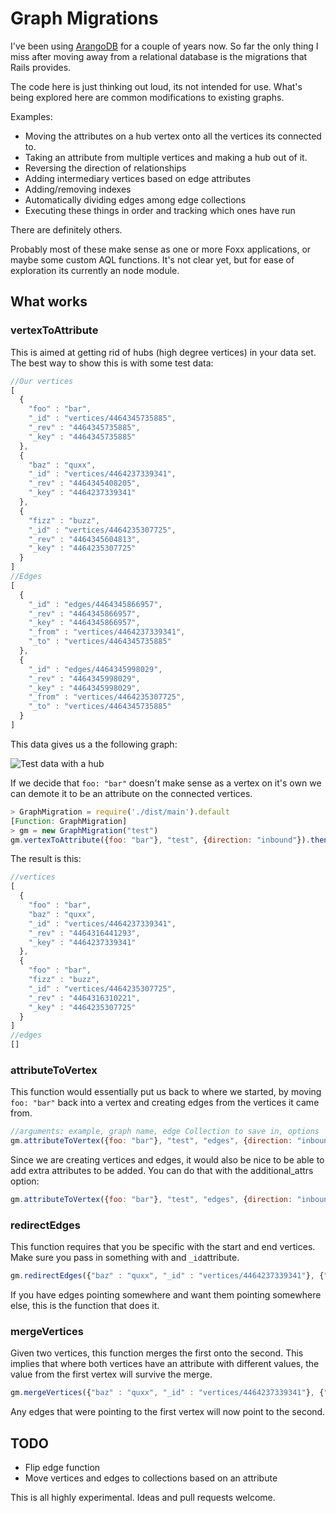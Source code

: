 # Graph Migrations

I've been using [ArangoDB](https://www.arangodb.com) for a couple of
years now. So far the only thing I miss after moving away from a
relational database is the migrations that Rails provides.

The code here is just thinking out loud, its not intended for use.
What's being explored here are common modifications to existing graphs.

Examples:
* Moving the attributes on a hub vertex onto all the vertices its connected to.
* Taking an attribute from multiple vertices and making a hub out of it.
* Reversing the direction of relationships
* Adding intermediary vertices based on edge attributes
* Adding/removing indexes
* Automatically dividing edges among edge collections
* Executing these things in order and tracking which ones have run

There are definitely others.

Probably most of these make sense as one or more Foxx applications, or
maybe some custom AQL functions. It's not clear yet, but for ease of
exploration its currently an node module.

## What works

### vertexToAttribute

This is aimed at getting rid of hubs (high degree vertices) in your data set.
The best way to show this is with some test data:

```javascript
//Our vertices
[
  {
    "foo" : "bar",
    "_id" : "vertices/4464345735885",
    "_rev" : "4464345735885",
    "_key" : "4464345735885"
  },
  {
    "baz" : "quxx",
    "_id" : "vertices/4464237339341",
    "_rev" : "4464345408205",
    "_key" : "4464237339341"
  },
  {
    "fizz" : "buzz",
    "_id" : "vertices/4464235307725",
    "_rev" : "4464345604813",
    "_key" : "4464235307725"
  }
]
//Edges
[
  {
    "_id" : "edges/4464345866957",
    "_rev" : "4464345866957",
    "_key" : "4464345866957",
    "_from" : "vertices/4464237339341",
    "_to" : "vertices/4464345735885"
  },
  {
    "_id" : "edges/4464345998029",
    "_rev" : "4464345998029",
    "_key" : "4464345998029",
    "_from" : "vertices/4464235307725",
    "_to" : "vertices/4464345735885"
  }
]
```
This data gives us a the following graph:

![Test data with a hub](https://mikewilliamson.files.wordpress.com/2016/04/hub_example.png)

If we decide that `foo: "bar"` doesn't make sense as a vertex on it's own we can demote it to be an attribute on the connected vertices.

```javascript
> GraphMigration = require('./dist/main').default
[Function: GraphMigration]
> gm = new GraphMigration("test")
gm.vertexToAttribute({foo: "bar"}, "test", {direction: "inbound"}).then(function(){ console.log("done") })
```

The result is this:

```javascript
//vertices
[
  {
    "foo" : "bar",
    "baz" : "quxx",
    "_id" : "vertices/4464237339341",
    "_rev" : "4464316441293",
    "_key" : "4464237339341"
  },
  {
    "foo" : "bar",
    "fizz" : "buzz",
    "_id" : "vertices/4464235307725",
    "_rev" : "4464316310221",
    "_key" : "4464235307725"
  }
]
//edges
[]
```

### attributeToVertex

This function would essentially put us back to where we started, by moving
`foo: "bar"` back into a vertex and creating edges from the vertices it came
from.

```javascript
//arguments: example, graph name, edge Collection to save in, options
gm.attributeToVertex({foo: "bar"}, "test", "edges", {direction: "inbound"}).then(function(){ console.log("done") })
```

Since we are creating vertices and edges, it would also be nice to
be able to add extra attributes to be added. You can do that with the
additional_attrs option:

```javascript
gm.attributeToVertex({foo: "bar"}, "test", "edges", {direction: "inbound", additional_attrs: {vertex: {asdf: "qwerty"}, edge: {type: "useless"}}}).then(function(){ console.log("done") })
```

### redirectEdges

This function requires that you be specific with the start and end vertices. Make sure you pass in something with and `_id`attribute.

```javascript
gm.redirectEdges({"baz" : "quxx", "_id" : "vertices/4464237339341"}, {"fizz": "buzz", "_id" : "vertices/4464235307725"}, "test", {direction: "inbound"})
```
If you have edges pointing somewhere and want them pointing somewhere
else, this is the function that does it.

### mergeVertices

Given two vertices, this function merges the first onto the second. This implies that where both vertices have an attribute with different values, the value from the first vertex will survive the merge.

```javascript
gm.mergeVertices({"baz" : "quxx", "_id" : "vertices/4464237339341"}, {"fizz": "buzz", "_id" : "vertices/4464235307725"}, "test")
```

Any edges that were pointing to the first vertex will now point to the
second.

## TODO

* Flip edge function
* Move vertices and edges to collections based on an attribute

This is all highly experimental.
Ideas and pull requests welcome.
